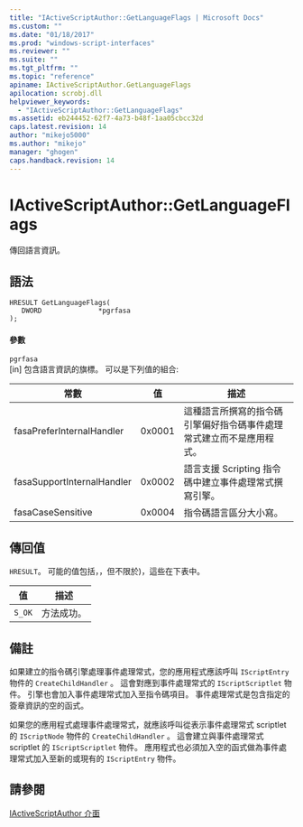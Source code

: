 ```yaml
---
title: "IActiveScriptAuthor::GetLanguageFlags | Microsoft Docs"
ms.custom: ""
ms.date: "01/18/2017"
ms.prod: "windows-script-interfaces"
ms.reviewer: ""
ms.suite: ""
ms.tgt_pltfrm: ""
ms.topic: "reference"
apiname: IActiveScriptAuthor.GetLanguageFlags
apilocation: scrobj.dll
helpviewer_keywords: 
  - "IActiveScriptAuthor::GetLanguageFlags"
ms.assetid: eb244452-62f7-4a73-b48f-1aa05cbcc32d
caps.latest.revision: 14
author: "mikejo5000"
ms.author: "mikejo"
manager: "ghogen"
caps.handback.revision: 14
---
```

# IActiveScriptAuthor::GetLanguageFlags
傳回語言資訊。  
  
## 語法  
  
```  
HRESULT GetLanguageFlags(  
   DWORD              *pgrfasa  
);  
```  
  
#### 參數  
 `pgrfasa`  
 \[in\] 包含語言資訊的旗標。  可以是下列值的組合:  
  
|常數|值|描述|  
|--------|-------|--------|  
|fasaPreferInternalHandler|0x0001|這種語言所撰寫的指令碼引擎偏好指令碼事件處理常式建立而不是應用程式。|  
|fasaSupportInternalHandler|0x0002|語言支援 Scripting 指令碼中建立事件處理常式撰寫引擎。|  
|fasaCaseSensitive|0x0004|指令碼語言區分大小寫。|  
  
## 傳回值  
 `HRESULT`。  可能的值包括，，但不限於\)，這些在下表中。  
  
|值|描述|  
|-------|--------|  
|`S_OK`|方法成功。|  
  
## 備註  
 如果建立的指令碼引擎處理事件處理常式，您的應用程式應該呼叫 `IScriptEntry` 物件的 `CreateChildHandler` 。  這會對應到事件處理常式的 `IScriptScriptlet` 物件。  引擎也會加入事件處理常式加入至指令碼項目。  事件處理常式是包含指定的簽章資訊的空的函式。  
  
 如果您的應用程式處理事件處理常式，就應該呼叫從表示事件處理常式 scriptlet 的 `IScriptNode` 物件的 `CreateChildHandler` 。  這會建立與事件處理常式 scriptlet 的 `IScriptScriptlet` 物件。  應用程式也必須加入空的函式做為事件處理常式加入至新的或現有的 `IScriptEntry` 物件。  
  
## 請參閱  
 [IActiveScriptAuthor 介面](../../winscript/reference/iactivescriptauthor-interface.md)